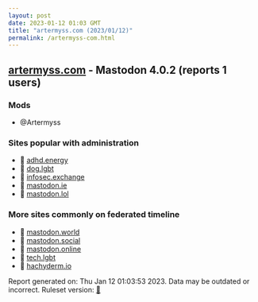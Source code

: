 ```yaml
---
layout: post
date: 2023-01-12 01:03 GMT
title: "artermyss.com (2023/01/12)"
permalink: /artermyss-com.html
---
```



## [artermyss.com](https://artermyss.com) - Mastodon 4.0.2 (reports 1 users)

### Mods
 * @Artermyss

### Sites popular with administration

* 🐘 [adhd.energy](/adhd-energy.html)
* 🐘 [dog.lgbt](/dog-lgbt.html)
* 🐘 [infosec.exchange](/infosec-exchange.html)
* 🐘 [mastodon.ie](/mastodon-ie.html)
* 🐘 [mastodon.lol](/mastodon-lol.html)

### More sites commonly on federated timeline

* 🐘 [mastodon.world](/mastodon-world.html)
* 🐘 [mastodon.social](/mastodon-social.html)
* 🐘 [mastodon.online](/mastodon-online.html)
* 🐘 [tech.lgbt](/tech-lgbt.html)
* 🐘 [hachyderm.io](/hachyderm-io.html)

Report generated on: Thu Jan 12 01:03:53 2023. Data may be outdated or incorrect.
Ruleset version: [🧁](/version-cupcake)
